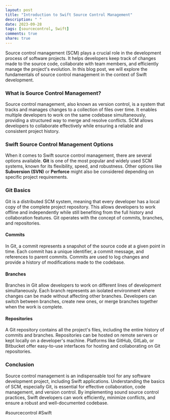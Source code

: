 ```yaml
---
layout: post
title: "Introduction to Swift Source Control Management"
description: " "
date: 2023-09-28
tags: [sourcecontrol, Swift]
comments: true
share: true
---
```


Source control management (SCM) plays a crucial role in the development process of software projects. It helps developers keep track of changes made to the source code, collaborate with team members, and efficiently manage the project's evolution. In this blog post, we will explore the fundamentals of source control management in the context of Swift development.

### What is Source Control Management?

Source control management, also known as version control, is a system that tracks and manages changes to a collection of files over time. It enables multiple developers to work on the same codebase simultaneously, providing a structured way to merge and resolve conflicts. SCM allows developers to collaborate effectively while ensuring a reliable and consistent project history.

### Swift Source Control Management Options

When it comes to Swift source control management, there are several options available. **Git** is one of the most popular and widely used SCM systems, known for its flexibility, speed, and robustness. Other options like **Subversion (SVN)** or **Perforce** might also be considered depending on specific project requirements.

### Git Basics

Git is a distributed SCM system, meaning that every developer has a local copy of the complete project repository. This allows developers to work offline and independently while still benefiting from the full history and collaboration features. Git operates with the concept of commits, branches, and repositories.

#### Commits

In Git, a commit represents a snapshot of the source code at a given point in time. Each commit has a unique identifier, a commit message, and references to parent commits. Commits are used to log changes and provide a history of modifications made to the codebase.

#### Branches

Branches in Git allow developers to work on different lines of development simultaneously. Each branch represents an isolated environment where changes can be made without affecting other branches. Developers can switch between branches, create new ones, or merge branches together when the work is complete.

#### Repositories

A Git repository contains all the project's files, including the entire history of commits and branches. Repositories can be hosted on remote servers or kept locally on a developer's machine. Platforms like GitHub, GitLab, or Bitbucket offer easy-to-use interfaces for hosting and collaborating on Git repositories.

### Conclusion

Source control management is an indispensable tool for any software development project, including Swift applications. Understanding the basics of SCM, especially Git, is essential for effective collaboration, code management, and version control. By implementing sound source control practices, Swift developers can work efficiently, minimize conflicts, and ensure a robust and well-documented codebase.

#sourcecontrol #Swift